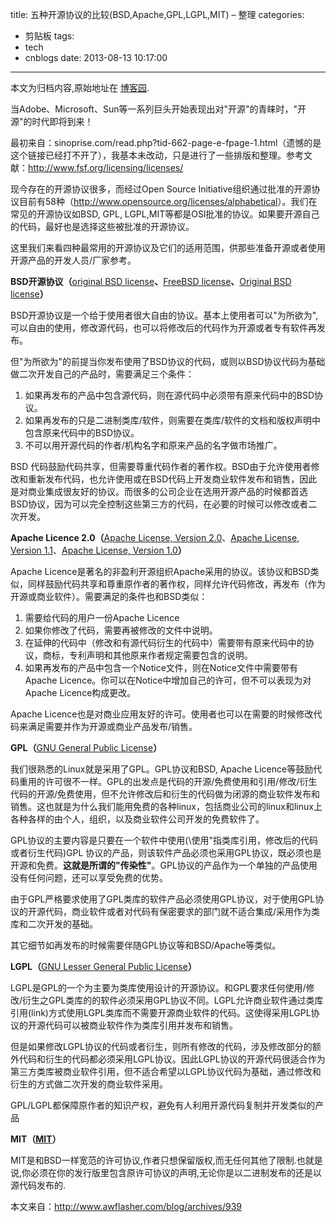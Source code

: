 title: 五种开源协议的比较(BSD,Apache,GPL,LGPL,MIT) – 整理
categories:
  - 剪贴板
tags:
  - tech
  - cnblogs
date: 2013-08-13 10:17:00
---

<div class="history-article">本文为归档内容,原始地址在 <a href="http://www.cnblogs.com/hustskyking/archive/2013/08/13/license.html" target="_blank">博客园</a>.</div>

<p>当Adobe、Microsoft、Sun等一系列巨头开始表现出对"开源"的青睐时，"开源"的时代即将到来！</p>
<p>最初来自：sinoprise.com/read.php?tid-662-page-e-fpage-1.html（遗憾的是这个链接已经打不开了），我基本未改动，只是进行了一些排版和整理。参考文献：<a href="http://www.fsf.org/licensing/licenses/">http://www.fsf.org/licensing/licenses/</a></p>
<p>现今存在的开源协议很多，而经过Open Source Initiative组织通过批准的开源协议目前有58种（<a href="http://www.opensource.org/licenses/alphabetical">http://www.opensource.org/licenses/alphabetical</a>）。我们在常见的开源协议如BSD, GPL, LGPL,MIT等都是OSI批准的协议。如果要开源自己的代码，最好也是选择这些被批准的开源协议。</p>
<p>这里我们来看四种最常用的开源协议及它们的适用范围，供那些准备开源或者使用开源产品的开发人员/厂家参考。</p>
<p><strong>BSD开源协议（</strong><a href="http://www.fsf.org/licensing/licenses/index_html#OriginalBSD">original BSD license</a><strong>、</strong><a id="FreeBSD" name="FreeBSD" href="http://www.freebsd.org/copyright/freebsd-license.html">FreeBSD license</a><strong>、</strong><a id="OriginalBSD" name="OriginalBSD" href="http://www.xfree86.org/3.3.6/COPYRIGHT2.html#6">Original BSD license</a><strong>）</strong></p>
<p>BSD开源协议是一个给于使用者很大自由的协议。基本上使用者可以"为所欲为",可以自由的使用，修改源代码，也可以将修改后的代码作为开源或者专有软件再发布。</p>
<p>但"为所欲为"的前提当你发布使用了BSD协议的代码，或则以BSD协议代码为基础做二次开发自己的产品时，需要满足三个条件：</p>
<ol>
<li>如果再发布的产品中包含源代码，则在源代码中必须带有原来代码中的BSD协议。</li>
<li>如果再发布的只是二进制类库/软件，则需要在类库/软件的文档和版权声明中包含原来代码中的BSD协议。</li>
<li>不可以用开源代码的作者/机构名字和原来产品的名字做市场推广。</li>

</ol>
<p>BSD 代码鼓励代码共享，但需要尊重代码作者的著作权。BSD由于允许使用者修改和重新发布代码，也允许使用或在BSD代码上开发商业软件发布和销售，因此是对商业集成很友好的协议。而很多的公司企业在选用开源产品的时候都首选BSD协议，因为可以完全控制这些第三方的代码，在必要的时候可以修改或者二次开发。</p>
<p><strong>Apache Licence 2.0（</strong><a href="http://www.apache.org/licenses/LICENSE-2.0">Apache License, Version 2.0</a>、<a href="http://www.apache.org/LICENSE-1.1">Apache License, Version 1.1</a>、<a href="http://www.apache.org/LICENSE-1.0">Apache License, Version 1.0</a><strong>）</strong></p>
<p>Apache Licence是著名的非盈利开源组织Apache采用的协议。该协议和BSD类似，同样鼓励代码共享和尊重原作者的著作权，同样允许代码修改，再发布（作为开源或商业软件）。需要满足的条件也和BSD类似：</p>
<ol>
<li>需要给代码的用户一份Apache Licence</li>
<li>如果你修改了代码，需要再被修改的文件中说明。</li>
<li>在延伸的代码中（修改和有源代码衍生的代码中）需要带有原来代码中的协议，商标，专利声明和其他原来作者规定需要包含的说明。</li>
<li>如果再发布的产品中包含一个Notice文件，则在Notice文件中需要带有Apache Licence。你可以在Notice中增加自己的许可，但不可以表现为对Apache Licence构成更改。</li>

</ol>
<p>Apache Licence也是对商业应用友好的许可。使用者也可以在需要的时候修改代码来满足需要并作为开源或商业产品发布/销售。</p>
<p><strong>GPL（</strong><a id="GNUGPL" name="GNUGPL" href="http://www.fsf.org/licensing/licenses/gpl.html">GNU General Public License</a><strong>）</strong></p>
<p>我们很熟悉的Linux就是采用了GPL。GPL协议和BSD, Apache Licence等鼓励代码重用的许可很不一样。GPL的出发点是代码的开源/免费使用和引用/修改/衍生代码的开源/免费使用，但不允许修改后和衍生的代码做为闭源的商业软件发布和销售。这也就是为什么我们能用免费的各种linux，包括商业公司的linux和linux上各种各样的由个人，组织，以及商业软件公司开发的免费软件了。</p>
<p>GPL协议的主要内容是只要在一个软件中使用(\使用"指类库引用，修改后的代码或者衍生代码)GPL 协议的产品，则该软件产品必须也采用GPL协议，既必须也是开源和免费。<strong>这就是所谓的"传染性"</strong>。GPL协议的产品作为一个单独的产品使用没有任何问题，还可以享受免费的优势。</p>
<p>由于GPL严格要求使用了GPL类库的软件产品必须使用GPL协议，对于使用GPL协议的开源代码，商业软件或者对代码有保密要求的部门就不适合集成/采用作为类库和二次开发的基础。</p>
<p>其它细节如再发布的时候需要伴随GPL协议等和BSD/Apache等类似。</p>
<p><strong>LGPL（</strong><a id="LGPL" name="LGPL" href="http://www.fsf.org/licensing/licenses/lgpl.html">GNU Lesser General Public License</a><strong>）</strong></p>
<p>LGPL是GPL的一个为主要为类库使用设计的开源协议。和GPL要求任何使用/修改/衍生之GPL类库的的软件必须采用GPL协议不同。LGPL允许商业软件通过类库引用(link)方式使用LGPL类库而不需要开源商业软件的代码。这使得采用LGPL协议的开源代码可以被商业软件作为类库引用并发布和销售。</p>
<p>但是如果修改LGPL协议的代码或者衍生，则所有修改的代码，涉及修改部分的额外代码和衍生的代码都必须采用LGPL协议。因此LGPL协议的开源代码很适合作为第三方类库被商业软件引用，但不适合希望以LGPL协议代码为基础，通过修改和衍生的方式做二次开发的商业软件采用。</p>
<p>GPL/LGPL都保障原作者的知识产权，避免有人利用开源代码复制并开发类似的产品</p>
<p><strong>MIT（<a href="http://www.opensource.org/licenses/mit-license.php">MIT</a>）</strong></p>
<p>MIT是和BSD一样宽范的许可协议,作者只想保留版权,而无任何其他了限制.也就是说,你必须在你的发行版里包含原许可协议的声明,无论你是以二进制发布的还是以源代码发布的.</p>
<p id="gulink">本文来自：<a title="五种开源协议的比较(BSD,Apache,GPL,LGPL,MIT) – 整理" href="http://www.awflasher.com/blog/archives/939">http://www.awflasher.com/blog/archives/939</a></p>



